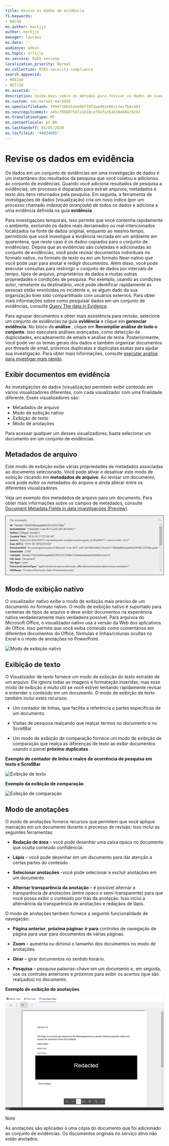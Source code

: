 ```yaml
---
title: Revise os dados em evidência
f1.keywords:
- NOCSH
ms.author: markjjo
author: markjjo
manager: laurawi
ms.date: ''
audience: Admin
ms.topic: article
ms.service: O365-seccomp
localization_priority: Normal
ms.collection: M365-security-compliance
search.appverid:
- MOE150
- MET150
ms.assetid: ''
description: Saiba mais sobre os métodos para revisar os dados em suas evidências, como exibir em formatos nativos, de texto ou quase nativos.
ms.custom: seo-marvel-mar2020
ms.openlocfilehash: f094718bd14ee86ff8fdae482e86c22ecfbdc483
ms.sourcegitcommit: a45cf8b887587a1810caf9afa354638e68ec5243
ms.translationtype: MT
ms.contentlocale: pt-BR
ms.lasthandoff: 05/05/2020
ms.locfileid: "44034605"
---
```

# <a name="review-the-data-in-evidence"></a>Revise os dados em evidência

Os dados em um conjunto de evidências em uma investigação de dados é um instantâneo dos resultados da pesquisa que você coletou e adicionou ao conjunto de evidências. Quando você adiciona resultados de pesquisa a evidências, um processo é disparado para extrair arquivos, metadados e texto dos itens retornados pela pesquisa. Em seguida, a ferramenta de investigações de dados (visualização) cria um novo índice (por um processo chamado *indexação avançada*) de todos os dados e adiciona a uma evidência definida na guia **evidência** . 

Para investigações temporais, isso permite que você contenha rapidamente o ambiente, excluindo os dados reais derramados ou mal-intencionados localizados na fonte de dados original, enquanto ao mesmo tempo, permitindo que você investigue a evidência recriada em um ambiente em quarentena, que neste caso é os dados copiados para o conjunto de evidências). Depois que as evidências são coletadas e adicionadas ao conjunto de evidências, você pode revisar documentos individuais no formato nativo, no formato de texto ou em um formato Near-nativo que você pode usar para anotar e redigir documentos. Além disso, você pode executar consultas para restringir o conjunto de dados por intervalo de tempo, tipos de arquivo, proprietários de dados e muitas outras propriedades e condições de pesquisa. Por exemplo, usando as condições autor, remetente ou destinatário, você pode identificar rapidamente as pessoas estão envolvidas no incidente e, se algum dado da sua organização tiver sido compartilhado com usuários externos. Para obter mais informações sobre como pesquisar dados em um conjunto de evidências, consulte [Query The data in Evidence](evidence-query.md).

Para agrupar documentos e obter mais assistência para revisão, selecione um conjunto de evidências na guia **evidência** e clique em **gerenciar evidência**. No bloco de **análise** , clique em **Recompilar análise de todo o conjunto**. Isso executará análises avançadas, como detecção de duplicidades, encadeamento de emails e análise de tema. Posteriormente, você pode ver os temas gerais dos dados e também organizar documentos por threads de email, próximos duplicatas e duplicatas exatas para ajudar sua investigação. Para obter mais informações, consulte [executar análise para investigar mais rápido](run-analytics-to-investigate-faster.md).

## <a name="view-documents-in-evidence"></a>Exibir documentos em evidência

As investigações de dados (visualização) permitem exibir conteúdo em vários visualizadores diferentes, com cada visualizador com uma finalidade diferente. Esses visualizadores são:

- Metadados de arquivo
- Modo de exibição nativo
- Exibição de texto
- Modo de anotações

Para acessar qualquer um desses visualizadores, basta selecionar um documento em um conjunto de evidências.

## <a name="file-metadata"></a>Metadados de arquivo

Este modo de exibição exibe várias propriedades de metadados associadas ao documento selecionado. Você pode ativar e desativar este modo de exibição clicando em **metadados de arquivo**. Ao revisar um documento, você pode exibir os metadados do arquivo e ainda alterar entre os diferentes visualizadores.

Veja um exemplo dos metadados de arquivo para um documento. Para obter mais informações sobre os campos de metadados, consulte [Document Metadata Fields in data investigações (Preview)](document-metadata-fields.md).

![Painel metadados de arquivo](../media/Reviewimage2.png)

## <a name="native-view"></a>Modo de exibição nativo

O visualizador nativo exibe o modo de exibição mais preciso de um documento no formato nativo. O modo de exibição nativo é suportado para centenas de tipos de arquivo e deve exibir documentos na experiência nativa verdadeiramente mais verdadeira possível. Para arquivos do Microsoft Office, o visualizador nativo usa a versão da Web dos aplicativos do Office. Isso permite que você exiba conteúdo como comentários em diferentes documentos do Office, fórmulas e linhas/colunas ocultas no Excel e o modo de anotações no PowerPoint.

![Modo de exibição nativo
](../media/Reviewimage3.png)

## <a name="text-view"></a>Exibição de texto

O Visualizador de texto fornece um modo de exibição do texto extraído de um arquivo. Ele ignora todas as imagens e formatação inseridas, mas esse modo de exibição é muito útil se você estiver tentando rapidamente revisar e entender o conteúdo em um documento. O modo de exibição de texto também inclui estes recursos:

  - Um contador de linhas, que facilita a referência a partes específicas de um documento.

  - Visitas de pesquisa realçando que realçar termos no documento e no ScrollBar

  - Um modo de exibição de comparação fornece um modo de exibição de comparação que realça as diferenças de texto ao exibir documentos usando o painel **próximo duplicatas** .

**Exemplo de contador de linha e realce de ocorrência de pesquisa em texto e ScrollBar**

![Exibição de texto
](../media/Reviewimage4.png)

**Exemplo da exibição de comparação**

![Exibição de comparação
](../media/Reviewimage5.png)

## <a name="annotate-view"></a>Modo de anotações

O modo de anotações fornece recursos que permitem que você aplique marcação em um documento durante o processo de revisão; Isso inclui as seguintes ferramentas:

  - **Redação de área** – você pode desenhar uma caixa opaca no documento que oculta conteúdo confidencial.

  - **Lápis** – você pode desenhar em um documento para dar atenção a certas partes do conteúdo

  - **Selecionar anotações** -você pode selecionar e excluir anotações em um documento.

  - **Alternar transparência da anotação** – é possível alternar a transparência de anotações (entre opaco e semi-transparente) para que você possa exibir o conteúdo por trás da anotação. Isso inclui a alternância da transparência de anotações e redaçãos de lápis.

O modo de anotações também fornece a seguinte funcionalidade de navegação:

  - **Página anterior**, **próxima página**e **ir para** controles de navegação de página para usar para documentos de várias páginas.

  - **Zoom** – aumenta ou diminui o tamanho dos documentos no modo de anotações.

  - **Girar** – girar documentos no sentido horário.

  - **Pesquisa** – pesquise palavras-chave em um documento e, em seguida, use os controles anteriores e próximos para exibir os acertos (que são realçados) no documento.

**Exemplo de exibição de anotações**

![Modo de anotações](../media/Reviewimage1.png)

> [!NOTE]
> As anotações são aplicadas a uma cópia do documento que foi adicionado ao conjunto de evidências. Os documentos originais no serviço ativo não estão anotados.

